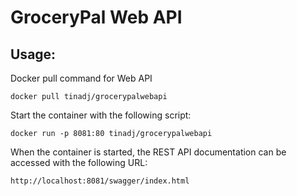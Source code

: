 # GroceryPal Web API

## Usage:
Docker pull command for Web API
```
docker pull tinadj/grocerypalwebapi
```
Start the container with the following script:
```
docker run -p 8081:80 tinadj/grocerypalwebapi
```
When the container is started, the REST API documentation can be accessed with the following URL:
```
http://localhost:8081/swagger/index.html
```
